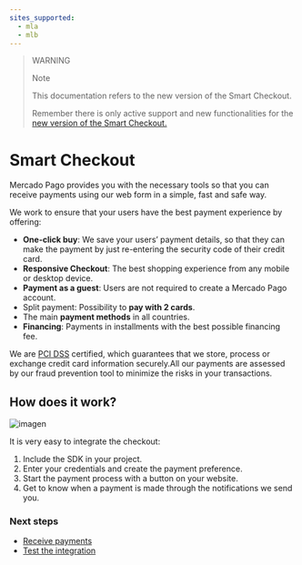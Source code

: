 ```yaml
---
sites_supported:
  - mla
  - mlb
---
```


> WARNING
>
> Note
>
> This documentation refers to the new version of the Smart Checkout.
>
> Remember there is only active support and new functionalities for the [new version of the Smart Checkout.](https://www.mercadopago.com.ar/developers/en/guides/payments/web-payment-checkout/introduction/)

# Smart Checkout

Mercado Pago provides you with the necessary tools so that you can receive payments using our web form in a simple, fast and safe way.

We work to ensure that your users have the best payment experience by offering:

* **One-click buy**: We save your users’ payment details, so that they can make the payment by just re-entering the security code of their credit card.
* **Responsive Checkout**: The best shopping experience from any mobile or desktop device.
* **Payment as a guest**: Users are not required to create a Mercado Pago account.
* Split payment: Possibility to **pay with 2 cards**.
* The main **payment methods** in all countries.
* **Financing**: Payments in installments with the best possible financing fee.

We are [PCI DSS](https://www.pcisecuritystandards.org/) certified, which guarantees that we store, process or exchange credit card information securely.All our payments are assessed by our fraud prevention tool to minimize the risks in your transactions.

## How does it work?

![imagen](https://secure.mlstatic.com/developers/site/cloud/assets/Uploads/Basic-Checkout.png)

It is very easy to integrate the checkout:

1.	Include the SDK in your project.
2.	Enter your credentials and create the payment preference.
3.	Start the payment process with a button on your website.
4.	Get to know when a payment is made through the notifications we send you.

### Next steps

* [Receive payments](https://www.mercadopago.com.ar/developers/en/guides/payments/web-payment-checkout/v1/receive-payments/)
* [Test the integration](https://www.mercadopago.com.ar/developers/en/guides/payments/web-payment-checkout/v1/testing/)
